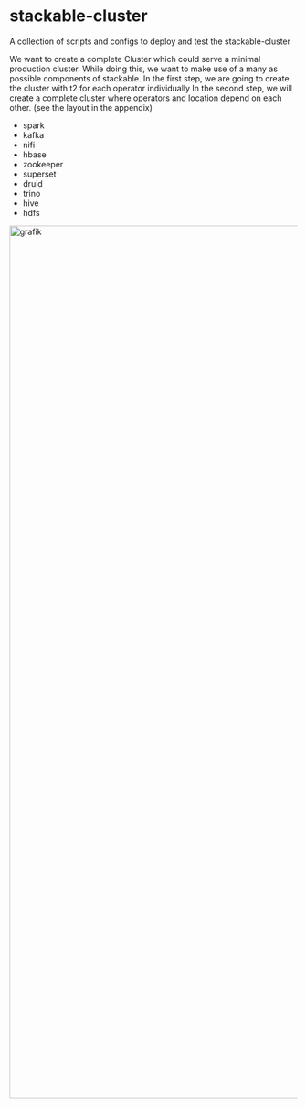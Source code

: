 # stackable-cluster
A collection of scripts and configs to deploy and test the stackable-cluster

We want to create a complete Cluster which could serve a minimal production cluster.
While doing this, we want to make use of a many as possible components of stackable.
In the first step, we are going to create the cluster with t2 for each operator individually
In the second step, we will create a complete cluster where operators and location depend on each other. (see the layout in the appendix)

* spark
* kafka
* nifi
* hbase
* zookeeper
* superset
* druid
* trino
* hive
* hdfs

<img width="1526" alt="grafik" src="https://user-images.githubusercontent.com/9850483/141151184-b54c86ed-83fc-451e-ac66-50615066a1d3.png">